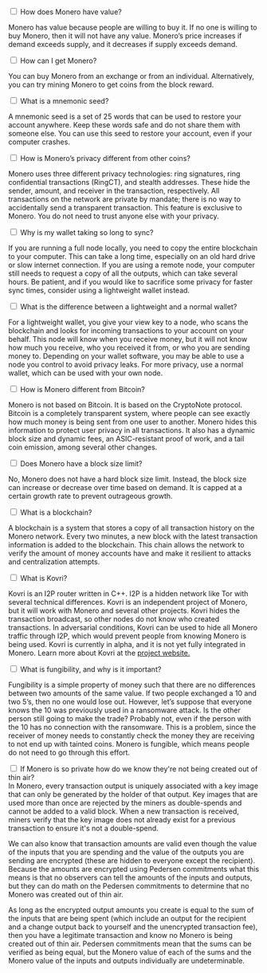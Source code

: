 <div class="tab">
    <input id="tab-one" type="checkbox" name="tabs" class="accordion">
    <label for="tab-one" class="accordion">How does Monero have value?</label>
    
<div class="tab-content" markdown="1">

Monero has value because people are willing to buy it. If no one is willing to buy Monero, then it will not have any value. Monero’s price increases if demand exceeds supply, and it decreases if supply exceeds demand.

</div>

</div>

<div class="tab">
    <input id="tab-two" type="checkbox" name="tabs" class="accordion">
    <label for="tab-two" class="accordion">How can I get Monero?</label>
    
<div class="tab-content" markdown="1">

You can buy Monero from an exchange or from an individual. Alternatively, you can try mining Monero to get coins from the block reward.
</div>

</div>

<div class="tab">
    <input id="tab-three" type="checkbox" name="tabs" class="accordion">
    <label for="tab-three" class="accordion">What is a mnemonic seed?</label>
    
<div class="tab-content" markdown="1">

A mnemonic seed is a set of 25 words that can be used to restore your account anywhere. Keep these words safe and do not share them with someone else. You can use this seed to restore your account, even if your computer crashes.
</div>

</div>

<div class="tab">
    <input id="tab-four" type="checkbox" name="tabs" class="accordion">
    <label for="tab-four" class="accordion">How is Monero’s privacy different from other coins?</label>
    
<div class="tab-content" markdown="1">

Monero uses three different privacy technologies: ring signatures, ring confidential transactions (RingCT), and stealth addresses. These hide the sender, amount, and receiver in the transaction, respectively. All transactions on the network are private by mandate; there is no way to accidentally send a transparent transaction. This feature is exclusive to Monero. You do not need to trust anyone else with your privacy.
</div>

</div>

<div class="tab">
    <input id="tab-five" type="checkbox" name="tabs" class="accordion">
    <label for="tab-five" class="accordion">Why is my wallet taking so long to sync?</label>
    
<div class="tab-content" markdown="1">

If you are running a full node locally, you need to copy the entire blockchain to your computer. This can take a long time, especially on an old hard drive or slow internet connection. If you are using a remote node, your computer still needs to request a copy of all the outputs, which can take several hours. Be patient, and if you would like to sacrifice some privacy for faster sync times, consider using a lightweight wallet instead.
</div>

</div>

<div class="tab">
    <input id="tab-six" type="checkbox" name="tabs" class="accordion">
    <label for="tab-six" class="accordion">What is the difference between a lightweight and a normal wallet?</label>
    
<div class="tab-content" markdown="1">

For a lightweight wallet, you give your view key to a node, who scans the blockchain and looks for incoming transactions to your account on your behalf. This node will know when you receive money, but it will not know how much you receive, who you received it from, or who you are sending money to. Depending on your wallet software, you may be able to use a node you control to avoid privacy leaks. For more privacy, use a normal wallet, which can be used with your own node.
</div>

</div>

<div class="tab">
    <input id="tab-seven" type="checkbox" name="tabs" class="accordion">
    <label for="tab-seven" class="accordion">How is Monero different from Bitcoin?</label>
    
<div class="tab-content" markdown="1">

Monero is not based on Bitcoin. It is based on the CryptoNote protocol. Bitcoin is a completely transparent system, where people can see exactly how much money is being sent from one user to another. Monero hides this information to protect user privacy in all transactions. It also has a dynamic block size and dynamic fees, an ASIC-resistant proof of work, and a tail coin emission, among several other changes.
</div>

</div>

<div class="tab">
    <input id="tab-eight" type="checkbox" name="tabs" class="accordion">
    <label for="tab-eight" class="accordion">Does Monero have a block size limit?</label>
    
<div class="tab-content" markdown="1">

No, Monero does not have a hard block size limit. Instead, the block size can increase or decrease over time based on demand. It is capped at a certain growth rate to prevent outrageous growth.
</div>

</div>

<div class="tab">
    <input id="tab-nine" type="checkbox" name="tabs" class="accordion">
    <label for="tab-nine" class="accordion">What is a blockchain?</label>
    
<div class="tab-content" markdown="1">

A blockchain is a system that stores a copy of all transaction history on the Monero network. Every two minutes, a new block with the latest transaction information is added to the blockchain. This chain allows the network to verify the amount of money accounts have and make it resilient to attacks and centralization attempts.
</div>

</div>

<div class="tab">
    <input id="tab-ten" type="checkbox" name="tabs" class="accordion">
    <label for="tab-ten" class="accordion">What is Kovri?</label>
    
<div class="tab-content" markdown="1">

Kovri is an I2P router written in C++. I2P is a hidden network like Tor with several technical differences. Kovri is an independent project of Monero, but it will work with Monero and several other projects. Kovri hides the transaction broadcast, so other nodes do not know who created transactions. In adversarial conditions, Kovri can be used to hide all Monero traffic through I2P, which would prevent people from knowing Monero is being used. Kovri is currently in alpha, and it is not yet fully integrated in Monero. Learn more about Kovri at the [project website.](https://getkovri.org)
</div>

</div>

<div class="tab">
    <input id="tab-eleven" type="checkbox" name="tabs" class="accordion">
    <label for="tab-eleven" class="accordion">What is fungibility, and why is it important?</label>
    
<div class="tab-content" markdown="1">

Fungibility is a simple property of money such that there are no differences between two amounts of the same value. If two people exchanged a 10 and two 5’s, then no one would lose out. However, let’s suppose that everyone knows the 10 was previously used in a ransomware attack. Is the other person still going to make the trade? Probably not, even if the person with the 10 has no connection with the ransomware. This is a problem, since the receiver of money needs to constantly check the money they are receiving to not end up with tainted coins. Monero is fungible, which means people do not need to go through this effort.
</div>

</div>

<div class="tab">
    <input id="tab-twelve" type="checkbox" name="tabs" class="accordion">
    <label for="tab-twelve" class="accordion">If Monero is so private how do we know they're not being created out of thin air?</label>
    
<div class="tab-content" markdown="1">
In Monero, every transaction output is uniquely associated with a key image that can only be generated by the holder of that output. Key images that are used more than once are rejected by the miners as double-spends and cannot be added to a valid block. When a new transaction is received, miners verify that the key image does not already exist for a previous transaction to ensure it's not a double-spend.

We can also know that transaction amounts are valid even though the value of the inputs that you are spending and the value of the outputs you are sending are encrypted (these are hidden to everyone except the recipient). Because the amounts are encrypted using Pedersen commitments what this means is that no observers can tell the amounts of the inputs and outputs, but they can do math on the Pedersen commitments to determine that no Monero was created out of thin air.

As long as the encrypted output amounts you create is equal to the sum of the inputs that are being spent (which include an output for the recipient and a change output back to yourself and the unencrypted transaction fee), then you have a legitimate transaction and know no Monero is being created out of thin air. Pedersen commitments mean that the sums can be verified as being equal, but the Monero value of each of the sums and the Monero value of the inputs and outputs individually are undeterminable.
</div>

</div>
